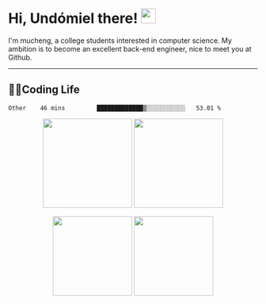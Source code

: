 # Hi, Undómiel there! <img width='30px' height='30px'  src="https://evlic.github.io/dist/github-profile/wave.gif">

I'm mucheng, a college students interested in computer science. My ambition is to become an excellent back-end engineer, nice to meet you at Github.

---

## 👨‍💻Coding Life

<!--START_SECTION:waka-->

```text
Other    46 mins         █████████████▒░░░░░░░░░░░   53.01 %
```

<!--END_SECTION:waka-->
<div align='center' display='flex'>
        <img height='180px' src="http://github-readme-streak-stats.herokuapp.com?user=muchengl&theme=bear&hide_border=true&date_format=%5BY.%5Dn.j">
        <img height='180px' src="https://stats.justsong.cn/api/leetcode?username=muchengl&cn=true&theme=dark">
        <p></p>
        <img height='160px' src="https://github-readme-stats.vercel.app/api/top-langs/?username=muchengl&theme=dark&layout=compact">
        <img height='160px' src="https://github-readme-stats.vercel.app/api?username=muchengl&show_icons=true&theme=dark">
</div>
